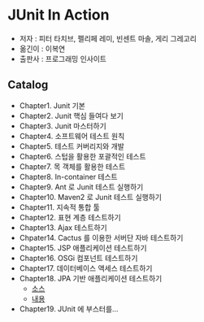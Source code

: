 # JUnit In Action 

- 저자 : 피터 타치브, 펠리페 레미, 빈센트 마솔, 게리 그레고리
- 옮긴이 : 이복연
- 출판사 : 프로그래밍 인사이트

## Catalog

- Chapter1. Junit 기본
- Chapter2. Junit 핵심 들여다 보기
- Chapter3. Junit 마스터하기
- Chapter4. 소프트웨어 테스트 원칙
- Chapter5. 테스트 커버리지와 개발
- Chapter6. 스텁을 활용한 포괄적인 테스트
- Chapter7. 목 객체를 활용한 테스트
- Chapter8. In-container 테스트
- Chapter9. Ant 로 Junit 테스트 실행하기
- Chapter10. Maven2 로 Junit 테스트 실행하기
- Chapter11. 지속적 통합 툴
- Chapter12. 표현 계층 테스트하기
- Chapter13. Ajax 테스트하기
- Chpater14. Cactus 를 이용한 서버단 자바 테스트하기
- Chapter15. JSP 애플리케이션 테스트하기
- Chapter16. OSGi 컴포넌트 테스트하기
- Chapter17. 데이터베이스 액세스 테스트하기
- Chapter18. JPA 기반 애플리케이션 테스트하기
  - [소스](https://github.com/BAEKJungHo/junitInAction/tree/main/src/chapter18)
  - [내용](https://github.com/BAEKJungHo/junitInAction/tree/main/contents/chapter18)
- Chapter19. JUnit 에 부스터를...
